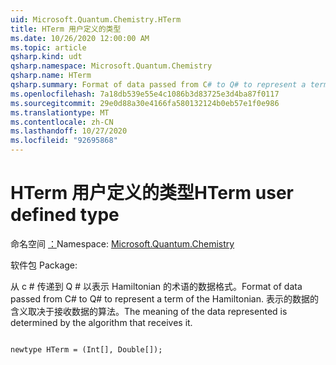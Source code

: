```yaml
---
uid: Microsoft.Quantum.Chemistry.HTerm
title: HTerm 用户定义的类型
ms.date: 10/26/2020 12:00:00 AM
ms.topic: article
qsharp.kind: udt
qsharp.namespace: Microsoft.Quantum.Chemistry
qsharp.name: HTerm
qsharp.summary: Format of data passed from C# to Q# to represent a term of the Hamiltonian. The meaning of the data represented is determined by the algorithm that receives it.
ms.openlocfilehash: 7a18db539e55e4c1086b3d83725e3d4ba87f0117
ms.sourcegitcommit: 29e0d88a30e4166fa580132124b0eb57e1f0e986
ms.translationtype: MT
ms.contentlocale: zh-CN
ms.lasthandoff: 10/27/2020
ms.locfileid: "92695868"
---
```

# <a name="hterm-user-defined-type"></a><span data-ttu-id="1b982-102">HTerm 用户定义的类型</span><span class="sxs-lookup"><span data-stu-id="1b982-102">HTerm user defined type</span></span>

<span data-ttu-id="1b982-103">命名空间 [：](xref:Microsoft.Quantum.Chemistry)</span><span class="sxs-lookup"><span data-stu-id="1b982-103">Namespace: [Microsoft.Quantum.Chemistry](xref:Microsoft.Quantum.Chemistry)</span></span>

<span data-ttu-id="1b982-104">软件包 [](https://nuget.org/packages/)</span><span class="sxs-lookup"><span data-stu-id="1b982-104">Package: [](https://nuget.org/packages/)</span></span>


<span data-ttu-id="1b982-105">从 c # 传递到 Q # 以表示 Hamiltonian 的术语的数据格式。</span><span class="sxs-lookup"><span data-stu-id="1b982-105">Format of data passed from C# to Q# to represent a term of the Hamiltonian.</span></span>
<span data-ttu-id="1b982-106">表示的数据的含义取决于接收数据的算法。</span><span class="sxs-lookup"><span data-stu-id="1b982-106">The meaning of the data represented is determined by the algorithm that receives it.</span></span>

```qsharp

newtype HTerm = (Int[], Double[]);
```

